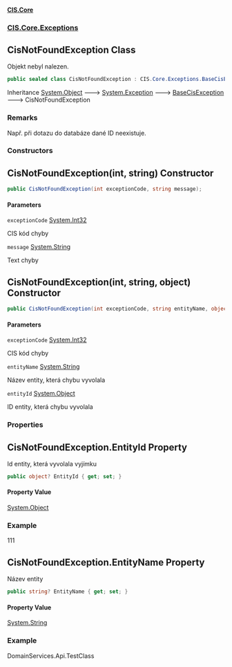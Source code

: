 #### [CIS.Core](index.md 'index')
### [CIS.Core.Exceptions](CIS.Core.Exceptions.md 'CIS.Core.Exceptions')

## CisNotFoundException Class

Objekt nebyl nalezen.

```csharp
public sealed class CisNotFoundException : CIS.Core.Exceptions.BaseCisException
```

Inheritance [System.Object](https://docs.microsoft.com/en-us/dotnet/api/System.Object 'System.Object') &#129106; [System.Exception](https://docs.microsoft.com/en-us/dotnet/api/System.Exception 'System.Exception') &#129106; [BaseCisException](CIS.Core.Exceptions.BaseCisException.md 'CIS.Core.Exceptions.BaseCisException') &#129106; CisNotFoundException

### Remarks
Např. při dotazu do databáze dané ID neexistuje.
### Constructors

<a name='CIS.Core.Exceptions.CisNotFoundException.CisNotFoundException(int,string)'></a>

## CisNotFoundException(int, string) Constructor

```csharp
public CisNotFoundException(int exceptionCode, string message);
```
#### Parameters

<a name='CIS.Core.Exceptions.CisNotFoundException.CisNotFoundException(int,string).exceptionCode'></a>

`exceptionCode` [System.Int32](https://docs.microsoft.com/en-us/dotnet/api/System.Int32 'System.Int32')

CIS kód chyby

<a name='CIS.Core.Exceptions.CisNotFoundException.CisNotFoundException(int,string).message'></a>

`message` [System.String](https://docs.microsoft.com/en-us/dotnet/api/System.String 'System.String')

Text chyby

<a name='CIS.Core.Exceptions.CisNotFoundException.CisNotFoundException(int,string,object)'></a>

## CisNotFoundException(int, string, object) Constructor

```csharp
public CisNotFoundException(int exceptionCode, string entityName, object entityId);
```
#### Parameters

<a name='CIS.Core.Exceptions.CisNotFoundException.CisNotFoundException(int,string,object).exceptionCode'></a>

`exceptionCode` [System.Int32](https://docs.microsoft.com/en-us/dotnet/api/System.Int32 'System.Int32')

CIS kód chyby

<a name='CIS.Core.Exceptions.CisNotFoundException.CisNotFoundException(int,string,object).entityName'></a>

`entityName` [System.String](https://docs.microsoft.com/en-us/dotnet/api/System.String 'System.String')

Název entity, která chybu vyvolala

<a name='CIS.Core.Exceptions.CisNotFoundException.CisNotFoundException(int,string,object).entityId'></a>

`entityId` [System.Object](https://docs.microsoft.com/en-us/dotnet/api/System.Object 'System.Object')

ID entity, která chybu vyvolala
### Properties

<a name='CIS.Core.Exceptions.CisNotFoundException.EntityId'></a>

## CisNotFoundException.EntityId Property

Id entity, která vyvolala vyjímku

```csharp
public object? EntityId { get; set; }
```

#### Property Value
[System.Object](https://docs.microsoft.com/en-us/dotnet/api/System.Object 'System.Object')

### Example
111

<a name='CIS.Core.Exceptions.CisNotFoundException.EntityName'></a>

## CisNotFoundException.EntityName Property

Název entity

```csharp
public string? EntityName { get; set; }
```

#### Property Value
[System.String](https://docs.microsoft.com/en-us/dotnet/api/System.String 'System.String')

### Example
DomainServices.Api.TestClass